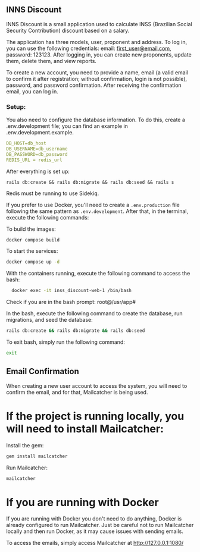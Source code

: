 ## INNS Discount

INNS Discount is a small application used to calculate INSS (Brazilian Social Security Contribution) discount based on a salary.

The application has three models, user, proponent and address. To log in, you can use the following credentials: email: first_user@email.com, password: 123123. After logging in, you can create new proponents, update them, delete them, and view reports.

To create a new account, you need to provide a name, email (a valid email to confirm it after registration; without confirmation, login is not possible), password, and password confirmation. After receiving the confirmation email, you can log in.

### Setup:

You also need to configure the database information. To do this, create a .env.development file; you can find an example in .env.development.example.

```yaml
DB_HOST=db_host
DB_USERNAME=db_username
DB_PASSWORD=db_password
REDIS_URL = redis_url
```

After everything is set up:

```rails db:create && rails db:migrate && rails db:seed && rails s```

Redis must be running to use Sidekiq.


If you prefer to use Docker, you'll need to create a `.env.production` file following the same pattern as `.env.development`. After that, in the terminal, execute the following commands:

To build the images:
```bash
docker compose build
```

To start the services:

```bash
docker compose up -d
```

With the containers running, execute the following command to access the bash:

```bash
  docker exec -it inss_discount-web-1 /bin/bash
```

Check if you are in the bash prompt: root@/usr/app#

In the bash, execute the following command to create the database, run migrations, and seed the database:

```bash
rails db:create && rails db:migrate && rails db:seed
```

To exit bash, simply run the following command:

```bash
exit
```

## Email Confirmation

When creating a new user account to access the system, you will need to confirm the email, and for that, Mailcatcher is being used.

# If the project is running locally, you will need to install Mailcatcher:

Install the gem:

```bash
gem install mailcatcher
```

Run Mailcatcher:
```bash
mailcatcher 
```

# If you are running with Docker

If you are running with Docker you don't need to do anything, Docker is already configured to run Mailcatcher. Just be careful not to run Mailcatcher locally and then run Docker, as it may cause issues with sending emails.

To access the emails, simply access Mailcatcher at http://127.0.0.1:1080/





